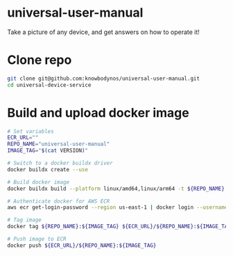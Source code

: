# universal-user-manual
Take a picture of any device, and get answers on how to operate it!

# Clone repo
```bash
git clone git@github.com:knowbodynos/universal-user-manual.git
cd universal-device-service
```

# Build and upload docker image
```bash
# Set variables
ECR_URL=""
REPO_NAME="universal-user-manual"
IMAGE_TAG="$(cat VERSION)"

# Switch to a docker buildx driver
docker buildx create --use

# Build docker image
docker buildx build --platform linux/amd64,linux/arm64 -t ${REPO_NAME}:${IMAGE_TAG} .

# Authenticate docker for AWS ECR
aws ecr get-login-password --region us-east-1 | docker login --username AWS --password-stdin ${ECR_URL}

# Tag image
docker tag ${REPO_NAME}:${IMAGE_TAG} ${ECR_URL}/${REPO_NAME}:${IMAGE_TAG}

# Push image to ECR
docker push ${ECR_URL}/${REPO_NAME}:${IMAGE_TAG}
```
